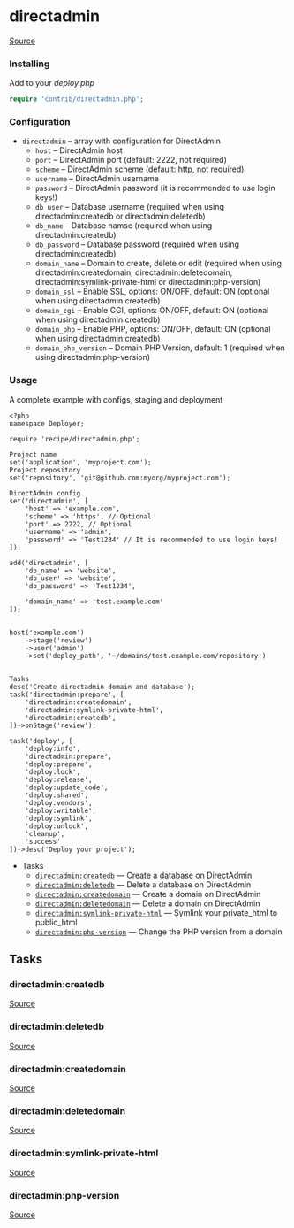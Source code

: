 <!-- DO NOT EDIT THIS FILE! -->
<!-- Instead edit contrib/directadmin.php -->
<!-- Then run bin/docgen -->

# directadmin

[Source](/contrib/directadmin.php)


### Installing

Add to your _deploy.php_

```php
require 'contrib/directadmin.php';
```

### Configuration
- `directadmin` – array with configuration for DirectAdmin
    - `host` – DirectAdmin host
    - `port` – DirectAdmin port (default: 2222, not required)
    - `scheme` – DirectAdmin scheme (default: http, not required)
    - `username` – DirectAdmin username
    - `password` – DirectAdmin password (it is recommended to use login keys!)
    - `db_user` – Database username (required when using directadmin:createdb or directadmin:deletedb)
    - `db_name` – Database namse (required when using directadmin:createdb)
    - `db_password` – Database password (required when using directadmin:createdb)
    - `domain_name` – Domain to create, delete or edit (required when using directadmin:createdomain, directadmin:deletedomain, directadmin:symlink-private-html or directadmin:php-version)
    - `domain_ssl` – Enable SSL, options: ON/OFF, default: ON (optional when using directadmin:createdb)
    - `domain_cgi` – Enable CGI, options: ON/OFF, default: ON (optional when using directadmin:createdb)
    - `domain_php` – Enable PHP, options: ON/OFF, default: ON (optional when using directadmin:createdb)
    - `domain_php_version` – Domain PHP Version, default: 1 (required when using directadmin:php-version)

### Usage

A complete example with configs, staging and deployment

```
<?php
namespace Deployer;

require 'recipe/directadmin.php';

Project name
set('application', 'myproject.com');
Project repository
set('repository', 'git@github.com:myorg/myproject.com');

DirectAdmin config
set('directadmin', [
    'host' => 'example.com',
    'scheme' => 'https', // Optional
    'port' => 2222, // Optional
    'username' => 'admin',
    'password' => 'Test1234' // It is recommended to use login keys!
]);

add('directadmin', [
    'db_name' => 'website',
    'db_user' => 'website',
    'db_password' => 'Test1234',

    'domain_name' => 'test.example.com'
]);


host('example.com')
    ->stage('review')
    ->user('admin')
    ->set('deploy_path', '~/domains/test.example.com/repository')


Tasks
desc('Create directadmin domain and database');
task('directadmin:prepare', [
    'directadmin:createdomain',
    'directadmin:symlink-private-html',
    'directadmin:createdb',
])->onStage('review');

task('deploy', [
    'deploy:info',
    'directadmin:prepare',
    'deploy:prepare',
    'deploy:lock',
    'deploy:release',
    'deploy:update_code',
    'deploy:shared',
    'deploy:vendors',
    'deploy:writable',
    'deploy:symlink',
    'deploy:unlock',
    'cleanup',
    'success'
])->desc('Deploy your project');
```



* Tasks
  * [`directadmin:createdb`](#directadmincreatedb) — Create a database on DirectAdmin
  * [`directadmin:deletedb`](#directadmindeletedb) — Delete a database on DirectAdmin
  * [`directadmin:createdomain`](#directadmincreatedomain) — Create a domain on DirectAdmin
  * [`directadmin:deletedomain`](#directadmindeletedomain) — Delete a domain on DirectAdmin
  * [`directadmin:symlink-private-html`](#directadminsymlink-private-html) — Symlink your private_html to public_html
  * [`directadmin:php-version`](#directadminphp-version) — Change the PHP version from a domain


## Tasks
### directadmin:createdb
[Source](https://github.com/deployphp/deployer/search?q=%22directadmin%3Acreatedb%22+in%3Afile+language%3Aphp+path%3Acontrib+filename%3Adirectadmin.php)



### directadmin:deletedb
[Source](https://github.com/deployphp/deployer/search?q=%22directadmin%3Adeletedb%22+in%3Afile+language%3Aphp+path%3Acontrib+filename%3Adirectadmin.php)



### directadmin:createdomain
[Source](https://github.com/deployphp/deployer/search?q=%22directadmin%3Acreatedomain%22+in%3Afile+language%3Aphp+path%3Acontrib+filename%3Adirectadmin.php)



### directadmin:deletedomain
[Source](https://github.com/deployphp/deployer/search?q=%22directadmin%3Adeletedomain%22+in%3Afile+language%3Aphp+path%3Acontrib+filename%3Adirectadmin.php)



### directadmin:symlink-private-html
[Source](https://github.com/deployphp/deployer/search?q=%22directadmin%3Asymlink-private-html%22+in%3Afile+language%3Aphp+path%3Acontrib+filename%3Adirectadmin.php)



### directadmin:php-version
[Source](https://github.com/deployphp/deployer/search?q=%22directadmin%3Aphp-version%22+in%3Afile+language%3Aphp+path%3Acontrib+filename%3Adirectadmin.php)



